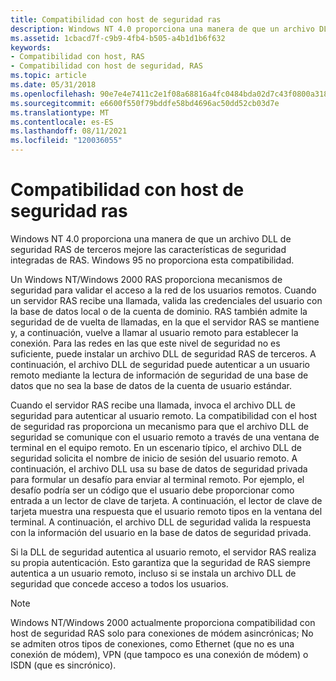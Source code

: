 ```yaml
---
title: Compatibilidad con host de seguridad ras
description: Windows NT 4.0 proporciona una manera de que un archivo DLL de seguridad RAS de terceros mejore las características de seguridad integradas de RAS. Windows 95 no proporciona esta compatibilidad.
ms.assetid: 1cbacd7f-c9b9-4fb4-b505-a4b1d1b6f632
keywords:
- Compatibilidad con host, RAS
- Compatibilidad con host de seguridad, RAS
ms.topic: article
ms.date: 05/31/2018
ms.openlocfilehash: 90e7e4e7411c2e1f08a68816a4fc0484bda02d7c43f0800a318cbf212d288939
ms.sourcegitcommit: e6600f550f79bddfe58bd4696ac50dd52cb03d7e
ms.translationtype: MT
ms.contentlocale: es-ES
ms.lasthandoff: 08/11/2021
ms.locfileid: "120036055"
---
```

# <a name="ras-security-host-support"></a>Compatibilidad con host de seguridad ras

Windows NT 4.0 proporciona una manera de que un archivo DLL de seguridad RAS de terceros mejore las características de seguridad integradas de RAS. Windows 95 no proporciona esta compatibilidad.

Un Windows NT/Windows 2000 RAS proporciona mecanismos de seguridad para validar el acceso a la red de los usuarios remotos. Cuando un servidor RAS recibe una llamada, valida las credenciales del usuario con la base de datos local o de la cuenta de dominio. RAS también admite la seguridad de de vuelta de llamadas, en la que el servidor RAS se mantiene y, a continuación, vuelve a llamar al usuario remoto para establecer la conexión. Para las redes en las que este nivel de seguridad no es suficiente, puede instalar un archivo DLL de seguridad RAS de terceros. A continuación, el archivo DLL de seguridad puede autenticar a un usuario remoto mediante la lectura de información de seguridad de una base de datos que no sea la base de datos de la cuenta de usuario estándar.

Cuando el servidor RAS recibe una llamada, invoca el archivo DLL de seguridad para autenticar al usuario remoto. La compatibilidad con el host de seguridad ras proporciona un mecanismo para que el archivo DLL de seguridad se comunique con el usuario remoto a través de una ventana de terminal en el equipo remoto. En un escenario típico, el archivo DLL de seguridad solicita el nombre de inicio de sesión del usuario remoto. A continuación, el archivo DLL usa su base de datos de seguridad privada para formular un desafío para enviar al terminal remoto. Por ejemplo, el desafío podría ser un código que el usuario debe proporcionar como entrada a un lector de clave de tarjeta. A continuación, el lector de clave de tarjeta muestra una respuesta que el usuario remoto tipos en la ventana del terminal. A continuación, el archivo DLL de seguridad valida la respuesta con la información del usuario en la base de datos de seguridad privada.

Si la DLL de seguridad autentica al usuario remoto, el servidor RAS realiza su propia autenticación. Esto garantiza que la seguridad de RAS siempre autentica a un usuario remoto, incluso si se instala un archivo DLL de seguridad que concede acceso a todos los usuarios.

> [!Note]  
> Windows NT/Windows 2000 actualmente proporciona compatibilidad con host de seguridad RAS solo para conexiones de módem asincrónicas; No se admiten otros tipos de conexiones, como Ethernet (que no es una conexión de módem), VPN (que tampoco es una conexión de módem) o ISDN (que es sincrónico).

 

 

 




